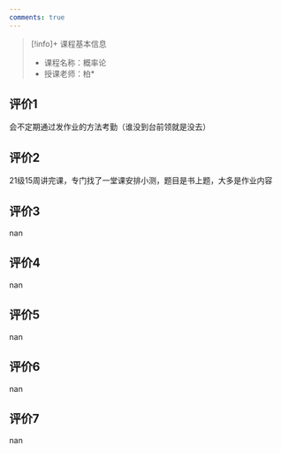 ```yaml
---
comments: true
---
```


>[!info]+ 课程基本信息
>
> - 课程名称：概率论
> - 授课老师：柏*

## 评价1

会不定期通过发作业的方法考勤（谁没到台前领就是没去）
## 评价2

21级15周讲完课，专门找了一堂课安排小测，题目是书上题，大多是作业内容
## 评价3

nan
## 评价4

nan
## 评价5

nan
## 评价6

nan
## 评价7

nan
